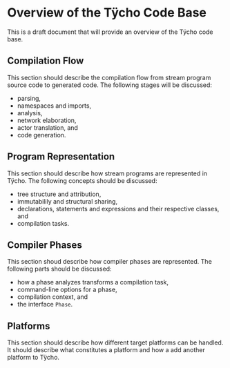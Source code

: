 # Overview of the Tÿcho Code Base
This is a draft document that will provide an overview of the Tÿcho code base.

## Compilation Flow
This section should describe the compilation flow from stream program source code to generated code. The following stages will be discussed:
- parsing,
- namespaces and imports,
- analysis,
- network elaboration,
- actor translation, and
- code generation.

## Program Representation
This section should describe how stream programs are represented in Tÿcho. The following concepts should be discussed:
- tree structure and attribution,
- immutabilily and structural sharing,
- declarations, statements and expressions and their respective classes, and
- compilation tasks.

## Compiler Phases
This section shoud describe how compiler phases are represented. The following parts should be discussed:
- how a phase analyzes transforms a compilation task,
- command-line options for a phase,
- compilation context, and
- the interface `Phase`.

## Platforms
This section should describe how different target platforms can be handled. It should describe what constitutes a platform and how a add another platform to Tÿcho.
